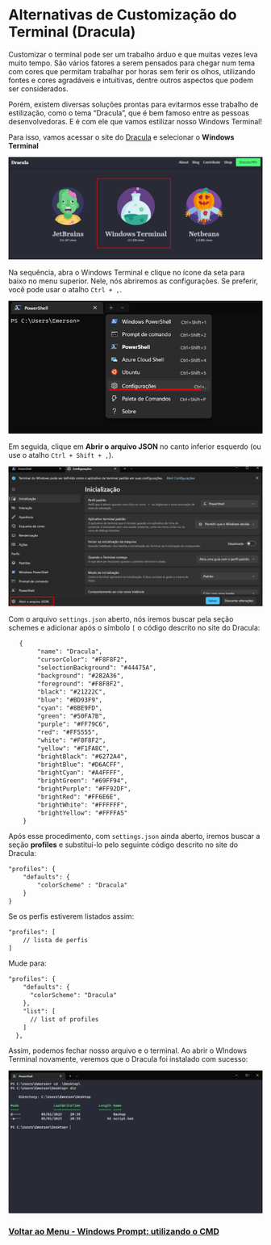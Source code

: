 # Alternativas de Customização do Terminal (Dracula)

Customizar o terminal pode ser um trabalho árduo e que muitas vezes leva muito tempo. São vários fatores a serem pensados para chegar num tema com cores que permitam trabalhar por horas sem ferir os olhos, utilizando fontes e cores agradáveis e intuitivas, dentre outros aspectos que podem ser considerados.

Porém, existem diversas soluções prontas para evitarmos esse trabalho de estilização, como o tema “Dracula”, que é bem famoso entre as pessoas desenvolvedoras. E é com ele que vamos estilizar nosso Windows Terminal!

Para isso, vamos acessar o site do [Dracula](https://draculatheme.com/) e selecionar o **Windows Terminal**

<img src="../img/dracula.webp">

Na sequência, abra o Windows Terminal e clique no ícone da seta para baixo no menu superior. Nele, nós abriremos as configurações. Se preferir, você pode usar o atalho `Ctrl + ,`.

<img src="../img/dracula-02.webp">

Em seguida, clique em **Abrir o arquivo JSON** no canto inferior esquerdo (ou use o atalho `Ctrl + Shift + ,`).

<img src="../img/dracula-03.webp">

Com o arquivo `settings.json` aberto, nós iremos buscar pela seção schemes e adicionar após o símbolo `[` o código descrito no site do Dracula:

```
   {
        "name": "Dracula",
        "cursorColor": "#F8F8F2",
        "selectionBackground": "#44475A",
        "background": "#282A36",
        "foreground": "#F8F8F2",
        "black": "#21222C",
        "blue": "#BD93F9",
        "cyan": "#8BE9FD",
        "green": "#50FA7B",
        "purple": "#FF79C6",
        "red": "#FF5555",
        "white": "#F8F8F2",
        "yellow": "#F1FA8C",
        "brightBlack": "#6272A4",
        "brightBlue": "#D6ACFF",
        "brightCyan": "#A4FFFF",
        "brightGreen": "#69FF94",
        "brightPurple": "#FF92DF",
        "brightRed": "#FF6E6E",
        "brightWhite": "#FFFFFF",
        "brightYellow": "#FFFFA5"
    }
```

Após esse procedimento, com `settings.json` ainda aberto, iremos buscar a seção **profiles** e substituí-lo pelo seguinte código descrito no site do Dracula:

```
"profiles": {
    "defaults": {
        "colorScheme" : "Dracula"
    }
}
```

Se os perfis estiverem listados assim:

```
"profiles": [
    // lista de perfis
]
```

Mude para:

```
"profiles": {
    "defaults": {
      "colorScheme": "Dracula"
    },
    "list": [
      // list of profiles
    ]
  },
```

Assim, podemos fechar nosso arquivo e o terminal. Ao abrir o WIndows Terminal novamente, veremos que o Dracula foi instalado com sucesso:

<img src="../img/dracula-04.webp">

### [Voltar ao Menu - Windows Prompt: utilizando o CMD](../menu.md)
